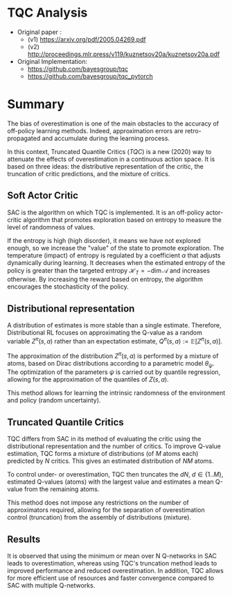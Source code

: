 # TQC Analysis

- Original paper :
    - (v1) <https://arxiv.org/pdf/2005.04269.pdf>
    - (v2) <http://proceedings.mlr.press/v119/kuznetsov20a/kuznetsov20a.pdf>
- Original Implementation:
    - <https://github.com/bayesgroup/tqc>
    - <https://github.com/bayesgroup/tqc_pytorch>


# Summary

The bias of overestimation is one of the main obstacles to the accuracy of off-policy learning methods. Indeed, approximation errors are retro-propagated and accumulate during the learning process.

In this context, Truncated Quantile Critics (_TQC_) is a new (2020) way to attenuate the effects of overestimation in a continuous action space. It is based on three ideas: the distributive representation of the critic, the truncation of critic predictions, and the mixture of critics.

## Soft Actor Critic

SAC is the algorithm on which TQC is implemented. It is an off-policy actor-critic algorithm that promotes exploration based on entropy to measure the level of randomness of values.

If the entropy is high (high disorder), it means we have not explored enough, so we increase the "value" of the state to promote exploration. The temperature (impact) of entropy is regulated by a coefficient $\alpha$ that adjusts dynamically during learning. It decreases when the estimated entropy of the policy is greater than the targeted entropy $\mathcal{H}_T = - \dim \mathcal{A}$ and increases otherwise. By increasing the reward based on entropy, the algorithm encourages the stochasticity of the policy.

## Distributional representation

A distribution of estimates is more stable than a single estimate. Therefore, Distributional RL focuses on approximating the Q-value as a random variable $Z^\pi(s,a)$ rather than an expectation estimate, $Q^\pi(s,a) := \mathbb{E} [Z^\pi(s,a)]$.

The approximation of the distribution $Z^\pi(s,a)$ is performed by a mixture of atoms, based on Dirac distributions according to a parametric model $\theta_\psi$. The optimization of the parameters $\psi$  is carried out by quantile regression, allowing for the approximation of the quantiles of $Z(s,a)$.

This method allows for learning the intrinsic randomness of the environment and policy (random uncertainty).

## Truncated Quantile Critics

TQC differs from SAC in its method of evaluating the critic using the distributional representation and the number of critics. To improve Q-value estimation, TQC forms a mixture of distributions (of $M$ atoms each) predicted by $N$ critics. This gives an estimated distribution of $NM$ atoms.

To control under- or overestimation, TQC then truncates the $dN$, $d \in \{1..M\}$, estimated Q-values (atoms) with the largest value and estimates a mean Q-value from the remaining atoms.

This method does not impose any restrictions on the number of approximators required, allowing for the separation of overestimation control (truncation) from the assembly of distributions (mixture).

## Results

It is observed that using the minimum or mean over N Q-networks in SAC leads to overestimation, whereas using TQC's truncation method leads to improved performance and reduced overestimation. In addition, TQC allows for more efficient use of resources and faster convergence compared to SAC with multiple Q-networks.